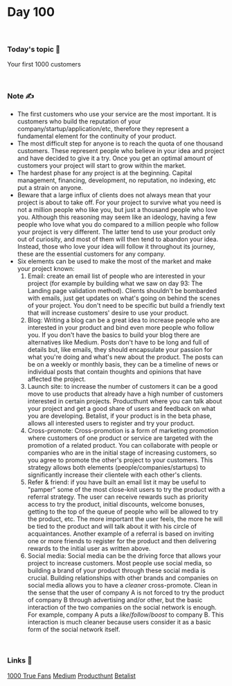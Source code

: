 # Day 100

&nbsp;

### Today's topic 🎯
Your first 1000 customers

&nbsp;

### Note ✍️
- The first customers who use your service are the most important. It is customers who build the reputation of your company/startup/application/etc, therefore they represent a fundamental element for the continuity of your product.
- The most difficult step for anyone is to reach the quota of one thousand customers. These represent people who believe in your idea and project and have decided to give it a try. Once you get an optimal amount of customers your project will start to grow within the market.
- The hardest phase for any project is at the beginning. Capital management, financing, development, no reputation, no indexing, etc put a strain on anyone.
- Beware that a large influx of clients does not always mean that your project is about to take off. For your project to survive what you need is not a million people who like you, but just a thousand people who love you. Although this reasoning may seem like an ideology, having a few people who love what you do compared to a million people who follow your project is very different.
The latter tend to use your product only out of curiosity, and most of them will then tend to abandon your idea. Instead, those who love your idea will follow it throughout its journey, these are the essential customers for any company.
- Six elements can be used to make the most of the market and make your project known:
    1. Email: create an email list of people who are interested in your project (for example by building what we saw on day 93: The Landing page validation method). Clients shouldn't be bombarded with emails, just get updates on what's going on behind the scenes of your project. You don't need to be specific but build a friendly text that will increase customers' desire to use your product.
    2. Blog: Writing a blog can be a great idea to increase people who are interested in your product and bind even more people who follow you. If you don't have the basics to build your blog there are alternatives like Medium. Posts don't have to be long and full of details but, like emails, they should encapsulate your passion for what you're doing and what's new about the product. The posts can be on a weekly or monthly basis, they can be a timeline of news or individual posts that contain thoughts and opinions that have affected the project.
    3. Launch site: to increase the number of customers it can be a good move to use products that already have a high number of customers interested in certain projects. Producthunt where you can talk about your project and get a good share of users and feedback on what you are developing. Betalist, if your product is in the beta phase, allows all interested users to register and try your product.
    4. Cross-promote: Cross-promotion is a form of marketing promotion where customers of one product or service are targeted with the promotion of a related product. You can collaborate with people or companies who are in the initial stage of increasing customers, so you agree to promote the other's project to your customers. This strategy allows both elements (people/companies/startups) to significantly increase their clientele with each other's clients.
    5. Refer & friend: if you have built an email list it may be useful to "pamper" some of the most close-knit users to try the product with a referral strategy. The user can receive rewards such as priority access to try the product, initial discounts, welcome bonuses, getting to the top of the queue of people who will be allowed to try the product, etc. The more important the user feels, the more he will be tied to the product and will talk about it with his circle of acquaintances. Another example of a referral is based on inviting one or more friends to register for the product and then delivering rewards to the initial user as written above.
    6. Social media: Social media can be the driving force that allows your project to increase customers. Most people use social media, so building a brand of your product through these social media is crucial. Building relationships with other brands and companies on social media allows you to have a *cleaner* cross-promote. Clean in the sense that the user of company A is not forced to try the product of company B through advertising and/or other, but the basic interaction of the two companies on the social network is enough. For example, company A puts a *like*/*follow*/*boost* to company B. This interaction is much cleaner because users consider it as a basic form of the social network itself.

&nbsp;

### Links 🚀
[1000 True Fans](https://kk.org/thetechnium/1000-true-fans/)
[Medium](https://medium.com)
[Producthunt](https://www.producthunt.com)
[Betalist](https://betalist.com)